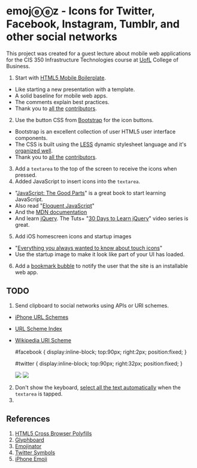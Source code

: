 # emojⓔⓔz - Icons for Twitter, Facebook, Instagram, Tumblr, and other social networks

This project was created for a guest lecture about mobile web applications for the CIS 350 Infrastructure Technologies course at [UofL](http://business.louisville.edu/) College of Business.

1. Start with [HTML5 Mobile Boilerplate](http://html5boilerplate.com/mobile).
  * Like starting a new presentation with a template.
  * A solid baseline for mobile web apps.
  * The comments explain best practices.
  * Thank you to [all the](https://github.com/h5bp/mobile-boilerplate/contributors) [contributors](https://github.com/h5bp/mobile-boilerplate/graphs/impact).
2. Use the button CSS from [Bootstrap](http://twitter.github.com/bootstrap/) for the icon buttons.
  * Bootstrap is an excellent collection of user HTML5 user interface components.
  * The CSS is built using the [LESS](http://lesscss.org/) dynamic stylesheet language and it's [organized well](https://github.com/twitter/bootstrap/blob/master/less/buttons.less).
  * Thank you to [all the](https://github.com/twitter/bootstrap/contributors) [contributors](https://github.com/twitter/bootstrap/graphs/impact).
3. Add a `textarea` to the top of the screen to receive the icons when pressed.
4. Added JavaScript to insert icons into the `textarea`.
  * "[JavaScript: The Good Parts](http://www.amazon.com/JavaScript-Good-Parts-Douglas-Crockford/dp/0596517742)" is a great book to start learning JavaScript.
  * Also read "[Eloquent JavaScript](http://eloquentjavascript.net/)"
  * And the [MDN documentation](https://developer.mozilla.org/en/JavaScript)
  * And learn [jQuery](http://jquery.com). The Tuts+ "[30 Days to Learn jQuery](http://tutsplus.com/course/30-days-to-learn-jquery/)" video series is great.
5. Add iOS homescreen icons and startup images
  * "[Everything you always wanted to know about touch icons](http://mathiasbynens.be/notes/touch-icons)"
  * Use the startup image to make it look like part of your UI has loaded.
6. Add a [bookmark bubble](http://code.google.com/p/mobile-bookmark-bubble/) to notify the user that the site is an installable web app.

## TODO
1. Send clipboard to social networks using APIs or URI schemes.
  * [iPhone URL Schemes](http://wiki.akosma.com/IPhone_URL_Schemes)
  * [URL Scheme Index](http://handleopenurl.com/scheme/tweetbot)
  * [Wikipedia URI Scheme](http://en.wikipedia.org/wiki/URI_scheme)

    #facebook {
      display:inline-block;
      top:90px; right:2px;
      position:fixed;
    }

    #twitter {
     display:inline-block;
      top:90px; right:32px;
      position:fixed; 
    }

    <a id="facebook" href="fb://publish/?text=✳✴➺➼➝➟"><img src="http://www.cord.edu/images/template/facebook_icon.png" border="0" /></a>
    <a id="twitter" href="tweetbot:///post?text=✳✴➺➼➝➟"><img src="http://www.cord.edu/images/template/twitter_icon.png" border="0" /></a>

2. Don't show the keyboard, [select all the text automatically](http://www.thecssninja.com/demo/clipboard/) when the `textarea` is tapped.
3. 

## References
1. [HTML5 Cross Browser Polyfills](https://github.com/Modernizr/Modernizr/wiki/HTML5-Cross-Browser-Polyfills)
2. [Glyphboard](http://mrgan.com/gb/)
3. [Emojinator](http://www.apple.com/webapps/utilities/emojinator.html)
4. [Twitter Symbols](http://twsym.com/)
5. [iPhone Emoji](http://barrow.io/posts/iphone-emoji/)